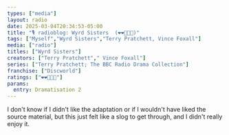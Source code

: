 ```yaml
---
types: ["media"]
layout: radio
date: 2025-03-04T20:34:53-05:00
title: "🎙️ radioblog: Wyrd Sisters  (❤️❤️🖤🖤🖤)"
tags: ["Myself","Wyrd Sisters","Terry Pratchett, Vince Foxall"]
media: ["radio"]
titles: ["Wyrd Sisters"]
creators: ["Terry Pratchett"," Vince Foxall"]
series: ["Terry Pratchett; The BBC Radio Drama Collection"]
franchise: ["Discworld"]
ratings: ["❤️❤️🖤🖤🖤"]
params:
  entry: Dramatisation 2
---
```


I don't know if I didn't like the adaptation or if I wouldn't have liked the source material, but this just felt like a slog to get through, and I didn't really enjoy it.

